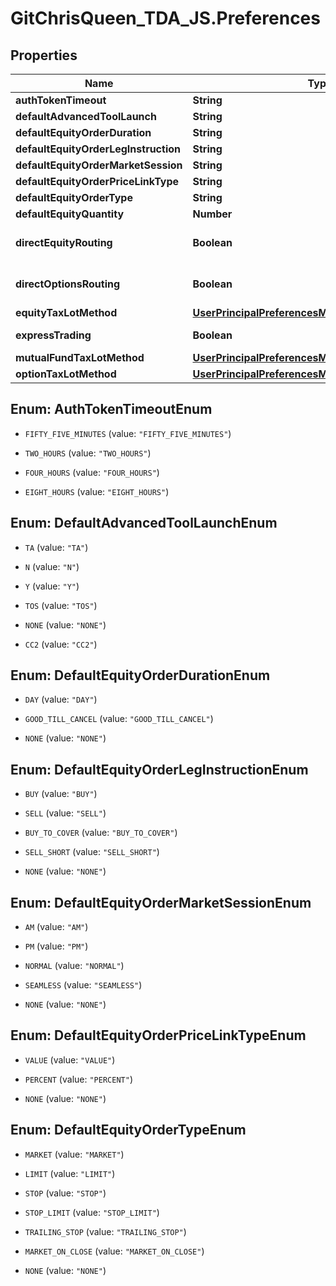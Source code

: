 # GitChrisQueen_TDA_JS.Preferences

## Properties
Name | Type | Description | Notes
------------ | ------------- | ------------- | -------------
**authTokenTimeout** | **String** |  | 
**defaultAdvancedToolLaunch** | **String** |  | 
**defaultEquityOrderDuration** | **String** |  | 
**defaultEquityOrderLegInstruction** | **String** |  | 
**defaultEquityOrderMarketSession** | **String** |  | 
**defaultEquityOrderPriceLinkType** | **String** |  | 
**defaultEquityOrderType** | **String** |  | 
**defaultEquityQuantity** | **Number** |  | 
**directEquityRouting** | **Boolean** |  | [optional] [default to false]
**directOptionsRouting** | **Boolean** |  | [optional] [default to false]
**equityTaxLotMethod** | [**UserPrincipalPreferencesMutualFundTaxLotMethod**](UserPrincipalPreferencesMutualFundTaxLotMethod.md) |  | 
**expressTrading** | **Boolean** |  | [default to false]
**mutualFundTaxLotMethod** | [**UserPrincipalPreferencesMutualFundTaxLotMethod**](UserPrincipalPreferencesMutualFundTaxLotMethod.md) |  | 
**optionTaxLotMethod** | [**UserPrincipalPreferencesMutualFundTaxLotMethod**](UserPrincipalPreferencesMutualFundTaxLotMethod.md) |  | 


<a name="AuthTokenTimeoutEnum"></a>
## Enum: AuthTokenTimeoutEnum


* `FIFTY_FIVE_MINUTES` (value: `"FIFTY_FIVE_MINUTES"`)

* `TWO_HOURS` (value: `"TWO_HOURS"`)

* `FOUR_HOURS` (value: `"FOUR_HOURS"`)

* `EIGHT_HOURS` (value: `"EIGHT_HOURS"`)




<a name="DefaultAdvancedToolLaunchEnum"></a>
## Enum: DefaultAdvancedToolLaunchEnum


* `TA` (value: `"TA"`)

* `N` (value: `"N"`)

* `Y` (value: `"Y"`)

* `TOS` (value: `"TOS"`)

* `NONE` (value: `"NONE"`)

* `CC2` (value: `"CC2"`)




<a name="DefaultEquityOrderDurationEnum"></a>
## Enum: DefaultEquityOrderDurationEnum


* `DAY` (value: `"DAY"`)

* `GOOD_TILL_CANCEL` (value: `"GOOD_TILL_CANCEL"`)

* `NONE` (value: `"NONE"`)




<a name="DefaultEquityOrderLegInstructionEnum"></a>
## Enum: DefaultEquityOrderLegInstructionEnum


* `BUY` (value: `"BUY"`)

* `SELL` (value: `"SELL"`)

* `BUY_TO_COVER` (value: `"BUY_TO_COVER"`)

* `SELL_SHORT` (value: `"SELL_SHORT"`)

* `NONE` (value: `"NONE"`)




<a name="DefaultEquityOrderMarketSessionEnum"></a>
## Enum: DefaultEquityOrderMarketSessionEnum


* `AM` (value: `"AM"`)

* `PM` (value: `"PM"`)

* `NORMAL` (value: `"NORMAL"`)

* `SEAMLESS` (value: `"SEAMLESS"`)

* `NONE` (value: `"NONE"`)




<a name="DefaultEquityOrderPriceLinkTypeEnum"></a>
## Enum: DefaultEquityOrderPriceLinkTypeEnum


* `VALUE` (value: `"VALUE"`)

* `PERCENT` (value: `"PERCENT"`)

* `NONE` (value: `"NONE"`)




<a name="DefaultEquityOrderTypeEnum"></a>
## Enum: DefaultEquityOrderTypeEnum


* `MARKET` (value: `"MARKET"`)

* `LIMIT` (value: `"LIMIT"`)

* `STOP` (value: `"STOP"`)

* `STOP_LIMIT` (value: `"STOP_LIMIT"`)

* `TRAILING_STOP` (value: `"TRAILING_STOP"`)

* `MARKET_ON_CLOSE` (value: `"MARKET_ON_CLOSE"`)

* `NONE` (value: `"NONE"`)





